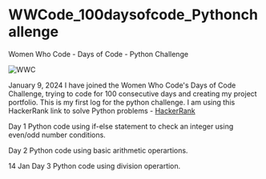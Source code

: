 # WWCode_100daysofcode_Pythonchallenge
Women Who Code - Days of Code - Python Challenge

![WWC](https://github.com/cjanani/WWCode_100daysofcodechallenge/assets/39048979/5899433d-0064-41fa-95c9-c481e7aee1e3)

January 9, 2024
I have joined the Women Who Code's Days of Code Challenge, trying to code for 100 consecutive days and creating my project portfolio. This is my first log for the python challenge.
I am using this HackerRank link to solve Python problems - [HackerRank](https://www.hackerrank.com/domains/python?filters%5Bsubdomains%5D%5B%5D=py-introduction)

Day 1 
Python code using if-else statement to check an integer using even/odd number conditions.

Day 2 
Python code using basic arithmetic operartions.

14 Jan 
Day 3 
Python code using division operartion.
